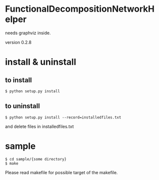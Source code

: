 # FunctionalDecompositionNetworkHelper
needs graphviz inside.

version 0.2.8

# install & uninstall

## to install
```
$ python setup.py install
```

## to uninstall
```
$ python setup.py install --record=installedfiles.txt
```
and delete files in installedfiles.txt

# sample
```
$ cd sample/{some directory}
$ make 
```
Please read makefile for possible target of the makefile.
